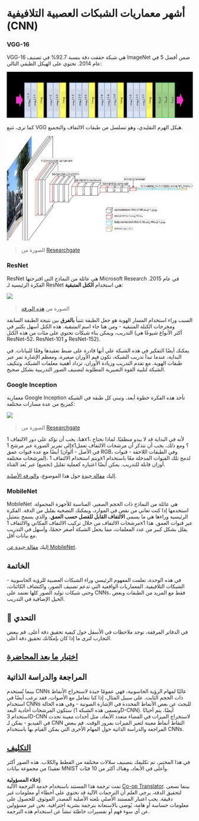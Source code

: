 <!--
CO_OP_TRANSLATOR_METADATA:
{
  "original_hash": "2f7b97b375358cb51a1e098df306bf73",
  "translation_date": "2025-08-26T09:30:17+00:00",
  "source_file": "lessons/4-ComputerVision/07-ConvNets/CNN_Architectures.md",
  "language_code": "ar"
}
-->
# أشهر معماريات الشبكات العصبية التلافيفية (CNN)

### VGG-16

VGG-16 هي شبكة حققت دقة بنسبة 92.7% في تصنيف ImageNet ضمن أفضل 5 في عام 2014. تحتوي على الهيكل الطبقي التالي:

![طبقات ImageNet](../../../../../translated_images/vgg-16-arch1.d901a5583b3a51baeaab3e768567d921e5d54befa46e1e642616c5458c934028.ar.jpg)

كما ترى، تتبع VGG هيكل الهرم التقليدي، وهو تسلسل من طبقات الالتفاف والتجميع.

![هرم ImageNet](../../../../../translated_images/vgg-16-arch.64ff2137f50dd49fdaa786e3f3a975b3f22615efd13efb19c5d22f12e01451a1.ar.jpg)

> الصورة من [Researchgate](https://www.researchgate.net/figure/Vgg16-model-structure-To-get-the-VGG-NIN-model-we-replace-the-2-nd-4-th-6-th-7-th_fig2_335194493)

### ResNet

ResNet هي عائلة من النماذج التي اقترحتها Microsoft Research في عام 2015. الفكرة الرئيسية لـ ResNet هي استخدام **الكتل المتبقية**:

<img src="images/resnet-block.png" width="300"/>

> الصورة من [هذه الورقة](https://arxiv.org/pdf/1512.03385.pdf)

السبب وراء استخدام المسار الهوية هو جعل الطبقة تتنبأ **بالفرق** بين نتيجة الطبقة السابقة ومخرجات الكتلة المتبقية - ومن هنا جاء اسم *المتبقية*. هذه الكتل أسهل بكثير في التدريب، ويمكن بناء شبكات تحتوي على مئات من هذه الكتل (أكثر الأنواع شيوعًا هي ResNet-52، ResNet-101 و ResNet-152).

يمكنك أيضًا التفكير في هذه الشبكة على أنها قادرة على ضبط تعقيدها وفقًا للبيانات. في البداية، عندما تبدأ تدريب الشبكة، تكون قيم الأوزان صغيرة، ومعظم الإشارة تمر عبر طبقات الهوية. مع تقدم التدريب وزيادة الأوزان، تزداد أهمية معلمات الشبكة، وتتكيف الشبكة لتلبية القوة التعبيرية المطلوبة لتصنيف الصور التدريبية بشكل صحيح.

### Google Inception

معمارية Google Inception تأخذ هذه الفكرة خطوة أبعد، وتبني كل طبقة في الشبكة كمزيج من عدة مسارات مختلفة:

<img src="images/inception.png" width="400"/>

> الصورة من [Researchgate](https://www.researchgate.net/figure/Inception-module-with-dimension-reductions-left-and-schema-for-Inception-ResNet-v1_fig2_355547454)

هنا، يجب أن نؤكد على دور الالتفاف 1x1، لأنه في البداية قد لا يبدو منطقيًا. لماذا نحتاج إلى تمرير الصورة عبر مرشح 1x1؟ ومع ذلك، يجب أن تتذكر أن مرشحات الالتفاف تعمل أيضًا مع عدة قنوات عمق (في الأصل - ألوان RGB، وفي الطبقات اللاحقة - قنوات لمرشحات مختلفة)، ويتم استخدام الالتفاف 1x1 لدمج تلك القنوات المدخلة معًا باستخدام أوزان قابلة للتدريب. يمكن أيضًا اعتباره كعملية تقليل (تجميع) عبر بُعد القناة.

إليك [مقالة جيدة](https://medium.com/analytics-vidhya/talented-mr-1x1-comprehensive-look-at-1x1-convolution-in-deep-learning-f6b355825578) حول هذا الموضوع، و[الورقة الأصلية](https://arxiv.org/pdf/1312.4400.pdf).

### MobileNet

MobileNet هي عائلة من النماذج ذات الحجم الصغير، المناسبة للأجهزة المحمولة. استخدمها إذا كنت تعاني من نقص في الموارد، ويمكنك التضحية بقليل من الدقة. الفكرة الرئيسية وراءها هي ما يسمى **الالتفاف القابل للفصل حسب العمق**، والذي يسمح بتمثيل مرشحات الالتفاف من خلال تركيب الالتفاف المكاني والالتفاف 1x1 عبر قنوات العمق. هذا يقلل بشكل كبير من عدد المعلمات، مما يجعل الشبكة أصغر حجمًا، وأسهل في التدريب مع بيانات أقل.

إليك [مقالة جيدة عن MobileNet](https://medium.com/analytics-vidhya/image-classification-with-mobilenet-cc6fbb2cd470).

## الخاتمة

في هذه الوحدة، تعلمت المفهوم الرئيسي وراء الشبكات العصبية للرؤية الحاسوبية - الشبكات التلافيفية. المعماريات الواقعية التي تدعم تصنيف الصور، واكتشاف الكائنات، وحتى شبكات توليد الصور كلها تعتمد على CNNs، فقط مع المزيد من الطبقات وبعض الحيل الإضافية في التدريب.

## 🚀 التحدي

في الدفاتر المرفقة، توجد ملاحظات في الأسفل حول كيفية تحقيق دقة أعلى. قم ببعض التجارب لترى ما إذا كان بإمكانك تحقيق دقة أعلى.

## [اختبار ما بعد المحاضرة](https://ff-quizzes.netlify.app/en/ai/quiz/14)

## المراجعة والدراسة الذاتية

بينما تُستخدم CNNs غالبًا لمهام الرؤية الحاسوبية، فهي عمومًا جيدة لاستخراج الأنماط ذات الحجم الثابت. على سبيل المثال، إذا كنا نتعامل مع الأصوات، فقد نرغب أيضًا في استخدام CNNs للبحث عن بعض الأنماط المحددة في الإشارة الصوتية - وفي هذه الحالة ستكون المرشحات أحادية البعد (وتسمى هذه الشبكة 1D-CNN). أيضًا، يتم أحيانًا استخدام 3D-CNN لاستخراج الميزات في الفضاء متعدد الأبعاد، مثل أحداث معينة تحدث في الفيديو - يمكن لـ CNN التقاط أنماط معينة لتغير الميزات بمرور الوقت. قم ببعض المراجعة والدراسة الذاتية حول المهام الأخرى التي يمكن القيام بها باستخدام CNNs.

## [التكليف](lab/README.md)

في هذا المختبر، تم تكليفك بتصنيف سلالات مختلفة من القطط والكلاب. هذه الصور أكثر تعقيدًا من مجموعة بيانات MNIST وأعلى في الأبعاد، وهناك أكثر من 10 فئات.

**إخلاء المسؤولية**:  
تمت ترجمة هذا المستند باستخدام خدمة الترجمة الآلية [Co-op Translator](https://github.com/Azure/co-op-translator). بينما نسعى لتحقيق الدقة، يرجى العلم أن الترجمات الآلية قد تحتوي على أخطاء أو معلومات غير دقيقة. يجب اعتبار المستند الأصلي بلغته الأصلية المصدر الموثوق. للحصول على معلومات حساسة أو هامة، يُوصى بالاستعانة بترجمة بشرية احترافية. نحن غير مسؤولين عن أي سوء فهم أو تفسيرات خاطئة تنشأ عن استخدام هذه الترجمة.